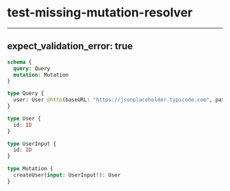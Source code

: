 # test-missing-mutation-resolver

---
expect_validation_error: true
---

```graphql @server
schema {
  query: Query
  mutation: Mutation
}

type Query {
  user: User @http(baseURL: "https://jsonplaceholder.typicode.com", path: "/user/1")
}

type User {
  id: ID
}

type UserInput {
  id: ID
}

type Mutation {
  createUser(input: UserInput!): User
}
```
